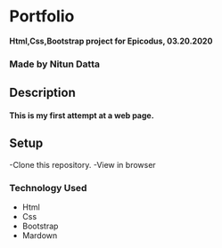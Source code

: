 # Portfolio
**Html,Css,Bootstrap project for Epicodus, 03.20.2020**
### Made by Nitun Datta
## Description
#### This is my first attempt at a web page.
## Setup
  -Clone this repository.
  -View in browser
### Technology Used
  - Html
  - Css
  - Bootstrap
  - Mardown